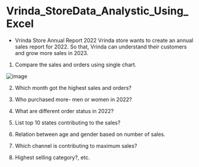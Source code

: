 # Vrinda_StoreData_Analystic_Using_Excel

* Vrinda Store Annual Report 2022
Vrinda store wants to create an annual sales report for 2022. So that, Vrinda can understand their customers and grow more sales in 2023.

1) Compare the sales and orders using single chart.

![image](https://user-images.githubusercontent.com/77045501/234804813-7033c78a-1798-436f-8a72-0477ca839803.png)

2) Which month got the highest sales and orders?

3) Who purchased more- men or women in 2022?

4) What are different order status in 2022?

5) List top 10 states contributing to the sales?

6) Relation between age and gender based on number of sales.

7) Which channel is contributing to maximum sales?

8) Highest selling category?, etc.
